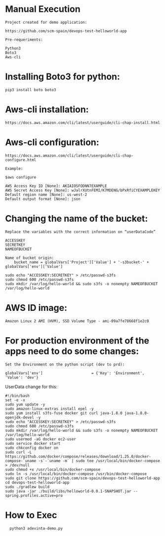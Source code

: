 # Manual Execution 

	Project created for demo application: 

	https://github.com/scm-spain/devops-test-helloworld-app

	Pre-requeriments: 

	Python3 
	Boto3
	Aws-cli 

# Installing Boto3 for python: 

	pip3 install boto boto3

# Aws-cli installation: 

	https://docs.aws.amazon.com/cli/latest/userguide/cli-chap-install.html


# Aws-cli configuration:

	https://docs.aws.amazon.com/cli/latest/userguide/cli-chap-configure.html

	Example: 

	$aws configure

	AWS Access Key ID [None]: AKIAIOSFODNN7EXAMPLE
	AWS Secret Access Key [None]: wJalrXUtnFEMI/K7MDENG/bPxRfiCYEXAMPLEKEY
	Default region name [None]: us-west-2
	Default output format [None]: json


# Changing the name of the bucket: 

	Replace the variables with the correct information on “userDataCode” 

	ACCESSKEY
	SECRETKEY
	NAMEOFBUCKET

	Name of bucket origin: 
		bucket_name = globalVars['Project']['Value'] + '-s3bucket-' + globalVars['env']['Value']

	sudo echo "ACCESSKEY:SECRETKEY" > /etc/passwd-s3fs
	sudo chmod 600 /etc/passwd-s3fs
	sudo mkdir /var/log/hello-world && sudo s3fs -o nonempty NAMEOFBUCKET /var/log/hello-world


# AWS ID image:

	Amazon Linux 2 AMI (HVM), SSD Volume Type - ami-09a7fe78668f1e2c0


# For production environment of the apps need to do some changes: 

	Set the Environment on the python script (dev to prd): 

	globalVars['env']                      = {'Key': 'Environment', 'Value': 'dev'} 



UserData change for this:  

	#!/bin/bash
	set -e -x
	sudo yum update -y 
	sudo amazon-linux-extras install epel -y 
	sudo yum install s3fs-fuse docker git curl java-1.8.0 java-1.8.0-openjdk-devel -y
	sudo echo "ACCESSKEY:SECRETKEY" > /etc/passwd-s3fs
	sudo chmod 600 /etc/passwd-s3fs
	sudo mkdir /var/log/hello-world && sudo s3fs -o nonempty NAMEOFBUCKET /var/log/hello-world
	sudo usermod -aG docker ec2-user
	sudo service docker start
	sudo chkconfig docker on
	sudo curl -L https://github.com/docker/compose/releases/download/1.25.0/docker-compose-`uname -s`-`uname -m` | sudo tee /usr/local/bin/docker-compose > /dev/null
	sudo chmod +x /usr/local/bin/docker-compose
	sudo ln -s /usr/local/bin/docker-compose /usr/bin/docker-compose
	sudo git clone https://github.com/scm-spain/devops-test-helloworld-app
	cd devops-test-helloworld-app 
	sudo ./gradlew build
	sudo java -jar ./build/libs/helloworld-0.0.1-SNAPSHOT.jar --spring.profiles.active=pro

# How to Exec 

	  python3 adevinta-demo.py

